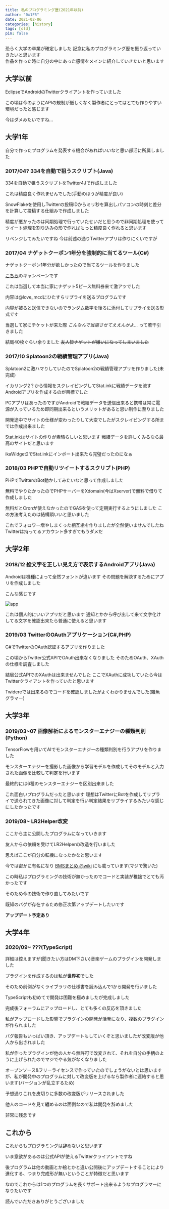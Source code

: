 ```yaml
---
title: 私のプログラミング歴(2021年以前)
author: "0x1F5"
date: 2021-02-06
categories: [history]
tags: [old]
pin: false
---
```


恐らく大学の卒業が確定しました 記念に私のプログラミング歴を振り返っていきたいと思います  
作品を作った時に自分の中にあった感情をメインに紹介していきたいと思います

## 大学以前

EclipseでAndroidのTwitterクライアントを作っていました

この頃は今のようにAPIの規制が厳しくなく製作者にとってはとても作りやすい環境だったと感じます

今はダメみたいですね…

## 大学1年

自分で作ったプログラムを発表する機会があればいいなと思い部活に所属しました

### 2017/04? 334を自動で狙うスクリプト(Java)

334を自動で狙うスクリプトをTwitter4Jで作成しました

これは精度良く作れませんでした(手動のほうが精度が良い)

SnowFlakeを使用しTwitterの投稿IDからミリ秒を算出しパソコンの時刻と差分を計算して投稿する仕組みで作成しました

精度が悪かったのは同期処理で行っていたせいだと思うので非同期処理を使ってツイート処理を割り込みの形で作ればもっと精度良く作れると思います

リベンジしてみたいですね 今は前述の通りTwitterアプリは作りにくいですが

### 2017/04 ナゲットクーポン1年分を強制的に当てるツール(C#)

ナゲットクーポン1年分が欲しかったので当てるツールを作りました

[こちら](https://www.mcd-holdings.co.jp/news/2017/promotion/promo0420a.html)のキャンペーンです

これは当選して本当に家にナゲット5ピース無料券来て激アツでした

内容は@love_mcdにひたすらリプライを送るプログラムです

内容が被ると送信できないのでランダム数字を後ろに添付してリプライを送る形式です

当選して家にチケットが来た際 *こんなんで当選させてええんかよ…* って若干引きました

結局40枚ぐらい余りました ~~友人皆ナゲットが嫌いになってしまいました~~

### 2017/10 Splatoon2の戦績管理アプリ(Java)

Splatoon2に激ハマりしていたのでSplatoon2の戦績管理アプリを作りました(未完成)

イカリング2？から情報をスクレイピングしてStat.inkに戦績データを流すAndroidアプリを作成するのが目標でした

PCアプリはあったのですがAndroidで戦績データを送信出来ると携帯は常に電源が入っているため即同期出来るというメリットがあると思い制作に至りました

開発途中でサイトの仕様が変わったりして大変でしたがスクレイピングする所までは作成出来ました

Stat.inkはサイトの作りが素晴らしいと思います 戦績データを詳しくみるなら最高のサイトだと思います

ikaWidget2でStat.inkにインポート出来たら完璧だったのになぁ

### 2018/03 PHPで自動リツイートするスクリプト(PHP)

PHPでTwitterのBot動かしてみたいなと思って作成しました

無料でやりたかったのでPHPサーバーをXdomain(今はXserver)で無料で借りて作成しました

無料だとCronが使えなかったのでGASを使って定期実行するようにしました この方法考えたのは結構頭いいと思いました

これでフォロワー増やしまくった相互垢を作りましたが全然使いませんでしたね Twitterは持ってるアカウント多すぎてもうダメだ

## 大学2年

### 2018/12 絵文字を正しい見え方で表示するAndroidアプリ(Java)

Androidは機種によって全然フォントが違います  その問題を解決するためにアプリを作成しました

こんな感じです

![app](https://i.imgur.com/B2lvDju.jpg)

これは個人的にいいアプリだと思います 通知とかから呼び出して来て文字化けしてる文字を確認出来たら普通に使えると思います

### 2019/03 TwitterのOAuthアプリケーション(C#,PHP)

C#でTwitterのOAuth認証するアプリを作りました

この頃からTwitter公式APIでOAuth出来なくなりました そのためOAuth、XAuthの仕様を調査しました

結局公式APIでのXAuthは出来ませんでした ここでXAuthに成功していたら今はTwitterクライアントを作っていたと思います

Twidereでは出来るのでコードを確認しましたがよくわかりませんでした(雑魚グラマー)

## 大学3年

### 2019/03~07 画像解析によるモンスターエナジーの種類判別(Python)

TensorFlowを用いてAIでモンスターエナジーの種類判別を行うアプリを作りました

モンスターエナジーを撮影した画像から学習モデルを作成してそのモデルと入力された画像を比較して判定を行います

最終的には6種のモンスターエナジーを区別出来ました

これ面白いプログラムだったと思います 理想はTwitterにBotを作成してリプライで送られてきた画像に対して判定を行い判定結果をリプライするみたいな感じにしたかったです

### 2019/08~ LR2Helper改変

ここから主に公開したプログラムになっていきます

友人からの依頼を受けてLR2Helperの改造を行いました

思えばここが自分の転機になったかなと思います

今では密かに有名になり [BMSまとめ @wiki](https://w.atwiki.jp/laser_bm/pages/16.html) にも載っています(マジで驚いた)

この時私はプログラミングの技術が無かったのでコードと実装が稚拙でとても汚かったです

そのため今の技術で作り直してみたいです

既知のバグが存在するため修正次第アップデートしたいです

**アップデート予定あり**

## 大学4年

### 2020/09~ ???(TypeScript)

詳細は控えますが(聞きたい方はDM下さい)音楽ゲームのプラグインを開発しました

プラグインを作成するのは私が**世界初**でした

そのため前例がなくライブラリの仕様書を読み込んで1から開発を行いました

TypeScriptも初めてで開発は困難を極めましたが完成しました

完成後フォーラムにアップロードし、とても多くの反応を頂きました

私がアップロードした影響でプラグインの開発が活発になり、複数のプラグインが作られました

バグ報告もいっぱい頂き、アップデートもしていくぞと思いましたが改変版が他人から出されました

私が作ったプラグインが他の人から無許可で改変されて、それを自分の手柄のように上げられたのでマジでやる気がなくなりました

オープンソース&フリーライセンスで作っていたのでしょうがないとは思いますが、私が開発中のプログラムに対して改変版を上げるなら製作者に連絡すると思います(バージョンが乱立するため)

予想通りこれを皮切りに多数の改変版がリリースされました

他人のコードを見て纏めるのは面倒なので私は開発を辞めました

非常に残念です

## これから

これからもプログラミングは辞めないと思います

いま意欲があるのは公式APIが使えるTwitterクライアントですね

後プログラムは他の動画とか絵とかと違い公開後にアップデートすることにより進化する、つまり完成形が無いということが特徴だと思います

なのでこれからは1つのプログラムを長くサポート出来るようなプログラマーになりたいです

読んでいただきありがとうございました
